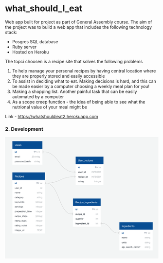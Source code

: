 # what_should_I_eat

Web app built for project as part of General Assembly course. The aim of the project was to build a web app that includes the following technology stack:
- Posgres SQL database
- Ruby server
- Hosted on Heroku

The topci choosen is a recipe site that solves the following problems
1. To help manage your personal recipes by having central location where they are properly stored and easily accessible
2. To assist in deciding what to eat. Making decisions is hard, and this can be made easier by a computer choosing a weekly meal plan for you!
3. Making a shopping list. Another painful task that can be easily automated by a computer
4. As a scope creep function - the idea of being able to see what the nutrional value of your meal might be

Link - https://whatshouldieat2.herokuapp.com

### 2. Development

![alt text](https://github.com/StephenDeVaux/what_should_i_eat/blob/master/public/images/databaseSchema.png?raw=true "Database Schema")